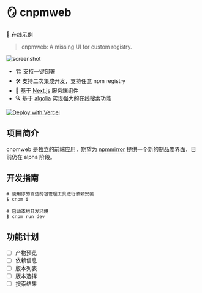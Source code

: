 # 🪞 cnpmweb

[🚀 在线示例](https://cnpmweb.vercel.app/)

> cnpmweb: A missing UI for custom registry.

![screenshot](https://github.com/elrrrrrrr/cnpmweb/blob/main/snap.png)

* 🏗️ 支持一键部署
* 🛠️ 支持二次集成开发，支持任意 npm registry
* 🚀 基于 [Next.js](https://nextjs.org/docs/app/building-your-application/data-fetching) 服务端组件
* 🔍 基于 [algolia](https://github.com/algolia/npm-search#using-the-public-index) 实现强大的在线搜索功能

[![Deploy with Vercel](https://vercel.com/button)](https://vercel.com/new/clone?repository-url=https://github.com/elrrrrrrr/cnpmweb)

## 项目简介

cnpmweb 是独立的前端应用，期望为 [npmmirror](https://npmmirror.com) 提供一个新的制品库界面，目前仍在 alpha 阶段。
## 开发指南

```shell
# 使用你的首选的包管理工具进行依赖安装
$ cnpm i

# 启动本地开发环境
$ cnpm run dev

```

## 功能计划

- [ ] 产物预览
- [ ] 依赖信息
- [ ] 版本列表
- [ ] 版本选择
- [ ] 搜索结果
